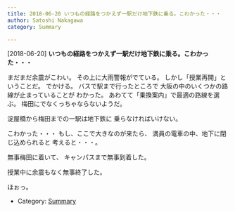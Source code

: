```yaml
---
title: 2018-06-20 いつもの経路をつかえず一駅だけ地下鉄に乗る。こわかった・・・
author: Satoshi Nakagawa
category: Summary

---
```


[2018-06-20] **いつもの経路をつかえず一駅だけ地下鉄に乗る。こわかった・・・** 

 まだまだ余震がこわい。
その上に大雨警報がでている。
しかし「授業再開」ということだ。
でかける。
バスで駅まで行ったところで
大阪の中のいくつかの路線が止まっていることが
わかった。
あわてて「乗換案内」で最適の路線を選ぶ。
梅田にでなくっちゃならないようだ。

 淀屋橋から梅田までの一駅は地下鉄に
乗らなければいけない。

 こわかった・・・
もし、ここで大きなのが来たら、
満員の電車の中、地下に閉じ込められると
考えると・・・。

 無事梅田に着いて、
キャンパスまで無事到着した。

 授業中に余震もなく無事終了した。

 ほぉっ。

- Category: [Summary](https://merapano.github.io/categories.html#Summary)


